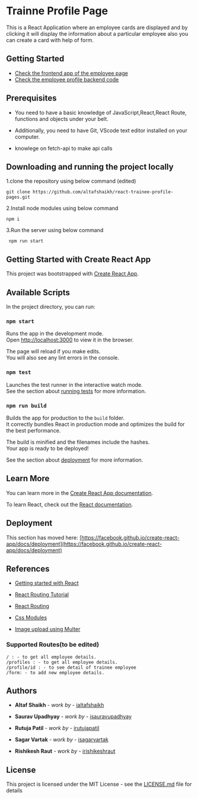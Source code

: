 # Trainne Profile Page 

This is a React Application where an employee cards are displayed and by clicking it will display the information about a particular employee also you can create a card with help of form.

## Getting Started

- [Check the frontend app of the employee page](https://github.com/altafshaikh/react-trainee-profile-pages)
- [Check the employee profile backend code](https://github.com/altafshaikh/nodejs-trainee-profile-backend)

## Prerequisites

- You need to have a basic knowledge of JavaScript,React,React Route, functions and objects under your belt.

- Additionally, you need to have Git, VScode text editor installed on your computer.

- knowlege on fetch-api to make api calls

## Downloading and running the project locally

1.clone the repository using below command (edited)

 ```
 git clone https://github.com/altafshaikh/react-trainee-profile-pages.git
```

2.Install node modules using below command 

```
npm i
```
  
3.Run the server using below command

```
 npm run start

```

## Getting Started with Create React App

This project was bootstrapped with [Create React App](https://github.com/facebook/create-react-app).

## Available Scripts

In the project directory, you can run:

### `npm start`

Runs the app in the development mode.\
Open [http://localhost:3000](http://localhost:3000) to view it in the browser.

The page will reload if you make edits.\
You will also see any lint errors in the console.

### `npm test`

Launches the test runner in the interactive watch mode.\
See the section about [running tests](https://facebook.github.io/create-react-app/docs/running-tests) for more information.

### `npm run build`

Builds the app for production to the `build` folder.\
It correctly bundles React in production mode and optimizes the build for the best performance.

The build is minified and the filenames include the hashes.\
Your app is ready to be deployed!

See the section about [deployment](https://facebook.github.io/create-react-app/docs/deployment) for more information.

## Learn More

You can learn more in the [Create React App documentation](https://facebook.github.io/create-react-app/docs/getting-started).

To learn React, check out the [React documentation](https://reactjs.org/).

## Deployment

This section has moved here: [https://facebook.github.io/create-react-app/docs/deployment](https://facebook.github.io/create-react-app/docs/deployment)


## References

- [Getting started with React](https://developer.mozilla.org/en-US/docs/Learn/Tools_and_testing/Client-side_JavaScript_frameworks/React_getting_started)

- [React Routing Tutorial ](https://youtu.be/Law7wfdg_ls)

- [React Routing](https://reactrouter.com/)

- [Css Modules](https://create-react-app.dev/docs/adding-a-css-modules-stylesheet/)

- [Image upload using Multer](https://www.digitalocean.com/community/tutorials/nodejs-uploading-files-multer-express) 

### Supported Routes(to be edited)

```
/ : - to get all employee details.
/profiles : - to get all employee details.
/profile/id : - to see detail of trainee employee
/form: - to add new employee details.
```

## Authors

* **Altaf Shaikh** - *work by* - [ialtafshaikh](https://github.com/ialtafshaikh)

* **Saurav Upadhyay** - *work by* - [isauravupadhyay](https://github.com/sauravraw)

* **Rutuja Patil** - *work by* - [irutujapatil](https://github.com/Rutuja9696)

* **Sagar Vartak** - *work by* - [isagarvartak](https://github.com/sagar-vartak)

* **Rishikesh Raut** - *work by* - [irishikeshraut](https://github.com/Rishikesh46)

## License

This project is licensed under the MIT License - see the [LICENSE.md](LICENSE.md) file for details

